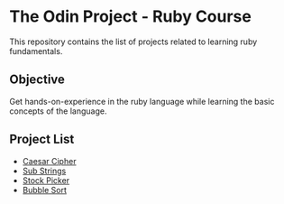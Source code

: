 # The Odin Project - Ruby Course

This repository contains the list of projects related to learning ruby fundamentals.

## Objective

Get hands-on-experience in the ruby language while learning the basic concepts of the language.

## Project List

* [Caesar Cipher](https://github.com/lokesh-karthikeyan/odin-ruby/tree/main/caesar_cipher)
* [Sub Strings](https://github.com/lokesh-karthikeyan/odin-ruby/tree/main/sub_strings)
* [Stock Picker](https://github.com/lokesh-karthikeyan/odin-ruby/tree/main/stock_picker)
* [Bubble Sort](https://github.com/lokesh-karthikeyan/odin-ruby/tree/main/bubble_sort)
